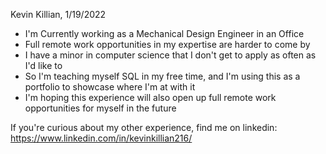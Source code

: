 Kevin Killian, 1/19/2022

- I'm Currently working as a Mechanical Design Engineer in an Office
- Full remote work opportunities in my expertise are harder to come by
- I have a minor in computer science that I don't get to apply as often as I'd like to
- So I'm teaching myself SQL in my free time, and I'm using this as a portfolio to showcase where I'm at with it
- I'm hoping this experience will also open up full remote work opportunities for myself in the future

If you're curious about my other experience, find me on linkedin:
https://www.linkedin.com/in/kevinkillian216/
